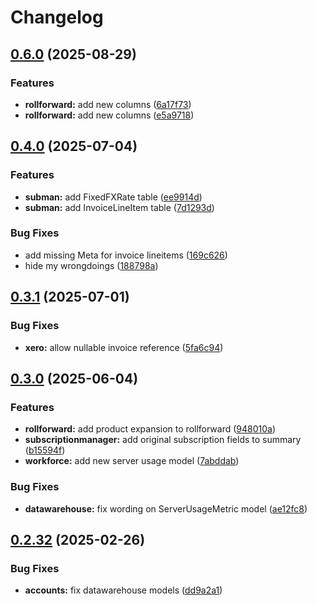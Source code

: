 # Changelog

## [0.6.0](https://github.com/uptick/datawarehouse/compare/v0.5.0...v0.6.0) (2025-08-29)


### Features

* **rollforward:** add new columns ([6a17f73](https://github.com/uptick/datawarehouse/commit/6a17f739af75f56d45a84b553c3c21f877196aed))
* **rollforward:** add new columns ([e5a9718](https://github.com/uptick/datawarehouse/commit/e5a97185b2140bbbac380aa8f7deacc1c23c2015))

## [0.4.0](https://github.com/uptick/datawarehouse/compare/v0.3.1...v0.4.0) (2025-07-04)


### Features

* **subman:** add FixedFXRate table ([ee9914d](https://github.com/uptick/datawarehouse/commit/ee9914d7688d41a77845befb871c8a5c302866ae))
* **subman:** add InvoiceLineItem table ([7d1293d](https://github.com/uptick/datawarehouse/commit/7d1293db9ee856bccdbcee072349a4dae8492d89))


### Bug Fixes

* add missing Meta for invoice lineitems ([169c626](https://github.com/uptick/datawarehouse/commit/169c6267f5a7e7c115838e982dd02c968a23307f))
* hide my wrongdoings ([188798a](https://github.com/uptick/datawarehouse/commit/188798ac39ac4869324607395a56eb8435c21199))

## [0.3.1](https://github.com/uptick/datawarehouse/compare/v0.3.0...v0.3.1) (2025-07-01)


### Bug Fixes

* **xero:** allow nullable invoice reference ([5fa6c94](https://github.com/uptick/datawarehouse/commit/5fa6c9426e9874228377763a00d334de121b4fad))

## [0.3.0](https://github.com/uptick/datawarehouse/compare/0.2.36...v0.3.0) (2025-06-04)


### Features

* **rollforward:** add product expansion to rollforward ([948010a](https://github.com/uptick/datawarehouse/commit/948010a363990d98163666098fa5be10aef1a803))
* **subscriptionmanager:** add original subscription fields to summary ([b15594f](https://github.com/uptick/datawarehouse/commit/b15594feecbeb118e9e6974243d01875e7edf23b))
* **workforce:** add new server usage model ([7abddab](https://github.com/uptick/datawarehouse/commit/7abddab0a1e222dbe280fa56f29e179811923799))


### Bug Fixes

* **datawarehouse:** fix wording on ServerUsageMetric model ([ae12fc8](https://github.com/uptick/datawarehouse/commit/ae12fc8514d883592934b18b83fd3b332fcbf394))

## [0.2.32](https://github.com/uptick/datawarehouse/compare/0.2.31...v0.2.32) (2025-02-26)


### Bug Fixes

* **accounts:** fix datawarehouse models ([dd9a2a1](https://github.com/uptick/datawarehouse/commit/dd9a2a1310638e81f07a50dfcbbe2286a978d5d5))
